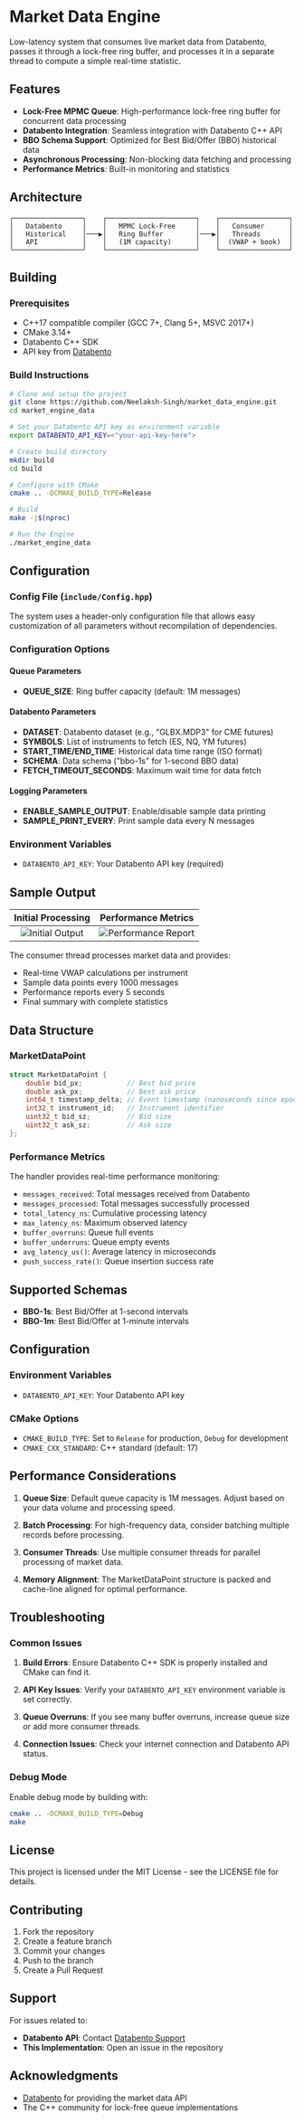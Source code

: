 # Market Data Engine
Low-latency system that consumes live market data from Databento, passes it through a lock-free ring buffer, and processes it in a separate thread to compute a simple real-time statistic.

## Features

- **Lock-Free MPMC Queue**: High-performance lock-free ring buffer for concurrent data processing
- **Databento Integration**: Seamless integration with Databento C++ API
- **BBO Schema Support**: Optimized for Best Bid/Offer (BBO) historical data
- **Asynchronous Processing**: Non-blocking data fetching and processing
- **Performance Metrics**: Built-in monitoring and statistics

## Architecture

```
┌─────────────────┐    ┌──────────────────────┐    ┌─────────────────┐
│   Databento     │    │   MPMC Lock-Free     │    │   Consumer      │
│   Historical    │───▶│   Ring Buffer        │───▶│   Threads       │
│   API           │    │   (1M capacity)      │    │  (VWAP + book)  │
└─────────────────┘    └──────────────────────┘    └─────────────────┘
```

## Building

### Prerequisites

- C++17 compatible compiler (GCC 7+, Clang 5+, MSVC 2017+)
- CMake 3.14+
- Databento C++ SDK
- API key from [Databento](https://databento.com)

### Build Instructions

```bash
# Clone and setup the project
git clone https://github.com/Neelaksh-Singh/market_data_engine.git
cd market_engine_data

# Set your Databento API key as environment variable
export DATABENTO_API_KEY=<"your-api-key-here">

# Create build directory
mkdir build
cd build

# Configure with CMake
cmake .. -DCMAKE_BUILD_TYPE=Release

# Build
make -j$(nproc)

# Run the Engine
./market_engine_data
```

## Configuration

### Config File (`include/Config.hpp`)

The system uses a header-only configuration file that allows easy customization of all parameters without recompilation of dependencies.

### Configuration Options

#### Queue Parameters
- **QUEUE_SIZE**: Ring buffer capacity (default: 1M messages)

#### Databento Parameters
- **DATASET**: Databento dataset (e.g., "GLBX.MDP3" for CME futures)
- **SYMBOLS**: List of instruments to fetch (ES, NQ, YM futures)
- **START_TIME/END_TIME**: Historical data time range (ISO format)
- **SCHEMA**: Data schema ("bbo-1s" for 1-second BBO data)
- **FETCH_TIMEOUT_SECONDS**: Maximum wait time for data fetch

#### Logging Parameters
- **ENABLE_SAMPLE_OUTPUT**: Enable/disable sample data printing
- **SAMPLE_PRINT_EVERY**: Print sample data every N messages

### Environment Variables

- `DATABENTO_API_KEY`: Your Databento API key (required)

## Sample Output

<div align="center">

| Initial Processing | Performance Metrics |
|:------------------:|:------------------:|
| ![Initial Output](assets/o1.png) | ![Performance Report](assets/o2.png) |

</div>

The consumer thread processes market data and provides:
- Real-time VWAP calculations per instrument
- Sample data points every 1000 messages
- Performance reports every 5 seconds
- Final summary with complete statistics

## Data Structure

### MarketDataPoint

```cpp
struct MarketDataPoint {
    double bid_px;           // Best bid price
    double ask_px;           // Best ask price
    int64_t timestamp_delta; // Event timestamp (nanoseconds since epoch)
    int32_t instrument_id;   // Instrument identifier
    uint32_t bid_sz;         // Bid size
    uint32_t ask_sz;         // Ask size
};
```

### Performance Metrics

The handler provides real-time performance monitoring:

- `messages_received`: Total messages received from Databento
- `messages_processed`: Total messages successfully processed
- `total_latency_ns`: Cumulative processing latency
- `max_latency_ns`: Maximum observed latency
- `buffer_overruns`: Queue full events
- `buffer_underruns`: Queue empty events
- `avg_latency_us()`: Average latency in microseconds
- `push_success_rate()`: Queue insertion success rate

## Supported Schemas

- **BBO-1s**: Best Bid/Offer at 1-second intervals
- **BBO-1m**: Best Bid/Offer at 1-minute intervals

## Configuration

### Environment Variables

- `DATABENTO_API_KEY`: Your Databento API key

### CMake Options

- `CMAKE_BUILD_TYPE`: Set to `Release` for production, `Debug` for development
- `CMAKE_CXX_STANDARD`: C++ standard (default: 17)

## Performance Considerations

1. **Queue Size**: Default queue capacity is 1M messages. Adjust based on your data volume and processing speed.

2. **Batch Processing**: For high-frequency data, consider batching multiple records before processing.

3. **Consumer Threads**: Use multiple consumer threads for parallel processing of market data.

4. **Memory Alignment**: The MarketDataPoint structure is packed and cache-line aligned for optimal performance.

## Troubleshooting

### Common Issues

1. **Build Errors**: Ensure Databento C++ SDK is properly installed and CMake can find it.

2. **API Key Issues**: Verify your `DATABENTO_API_KEY` environment variable is set correctly.

3. **Queue Overruns**: If you see many buffer overruns, increase queue size or add more consumer threads.

4. **Connection Issues**: Check your internet connection and Databento API status.

### Debug Mode

Enable debug mode by building with:

```bash
cmake .. -DCMAKE_BUILD_TYPE=Debug
make
```

## License

This project is licensed under the MIT License - see the LICENSE file for details.

## Contributing

1. Fork the repository
2. Create a feature branch
3. Commit your changes
4. Push to the branch
5. Create a Pull Request

## Support

For issues related to:
- **Databento API**: Contact [Databento Support](https://databento.com/support)
- **This Implementation**: Open an issue in the repository

## Acknowledgments

- [Databento](https://databento.com) for providing the market data API
- The C++ community for lock-free queue implementations